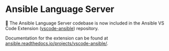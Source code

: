 # Ansible Language Server

🚧 The Ansible Language Server codebase is now included in the Ansible VS Code
Extension ([vscode-ansible](https://github.com/ansible/vscode-ansible))
repository.

Documentation for the extension can be found at
[ansible.readthedocs.io/projects/vscode-ansible/](https://ansible.readthedocs.io/projects/vscode-ansible/).
